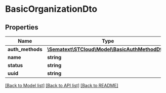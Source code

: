 # BasicOrganizationDto

## Properties
Name | Type | Description | Notes
------------ | ------------- | ------------- | -------------
**auth_methods** | [**\Sematext\STCloud\Model\BasicAuthMethodDto[]**](BasicAuthMethodDto.md) |  | [optional] 
**name** | **string** |  | [optional] 
**status** | **string** |  | [optional] 
**uuid** | **string** |  | [optional] 

[[Back to Model list]](../../README.md#documentation-for-models) [[Back to API list]](../../README.md#documentation-for-api-endpoints) [[Back to README]](../../README.md)

